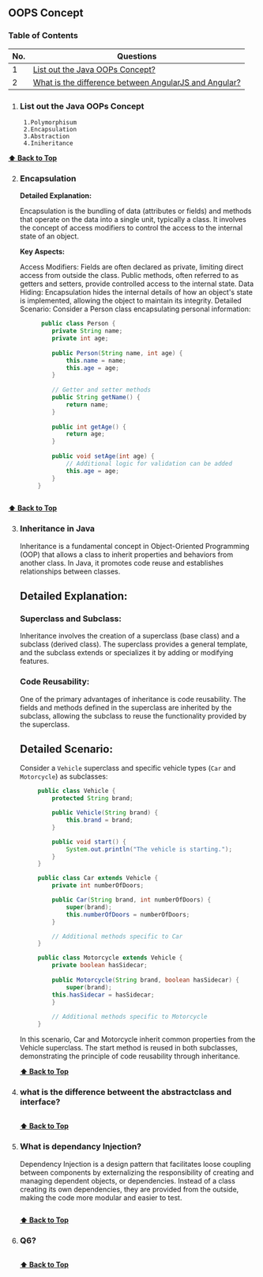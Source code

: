 
## OOPS Concept

### Table of Contents

| No. | Questions |
|---- | ---------
|1 | [List out the Java OOPs Concept?](#List-out-the-Java-OOPs-Concept)|
|2 | [What is the difference between AngularJS and Angular?](#what-is-the-difference-between-angularjs-and-angular)|

1. ### List out the Java OOPs Concept

        1.Polymorphisum
        2.Encapsulation
        3.Abstraction
        4.Iniheritance
  **[⬆ Back to Top](#table-of-contents)**

2. ### Encapsulation

   **Detailed Explanation:**

    Encapsulation is the bundling of data (attributes or fields) and methods that operate on the data into a single unit, typically a class. It involves the concept of access modifiers to control the access to the internal state of an object.

   **Key Aspects:**

   Access Modifiers: Fields are often declared as private, limiting direct access from outside the class. Public methods, often referred to as getters and setters, provide controlled access to the internal state.
Data Hiding: Encapsulation hides the internal details of how an object's state is implemented, allowing the object to maintain its integrity.
Detailed Scenario:
Consider a Person class encapsulating personal information:

   ```java
         public class Person {
            private String name;
            private int age;
        
            public Person(String name, int age) {
                this.name = name;
                this.age = age;
            }
        
            // Getter and setter methods
            public String getName() {
                return name;
            }
        
            public int getAge() {
                return age;
            }
        
            public void setAge(int age) {
                // Additional logic for validation can be added
                this.age = age;
            }
        }
        
   ```

**[⬆ Back to Top](#table-of-contents)**

3. ### Inheritance in Java

   Inheritance is a fundamental concept in Object-Oriented Programming (OOP) that allows a class to inherit properties and behaviors from another class. In 
   Java, it promotes code reuse and establishes relationships between classes.

   ## Detailed Explanation:

   ### Superclass and Subclass:
   Inheritance involves the creation of a superclass (base class) and a subclass (derived class). The superclass provides a general template, and the 
   subclass extends or specializes it by adding or modifying features.

   ### Code Reusability:
    One of the primary advantages of inheritance is code reusability. The fields and methods defined in the superclass are inherited by the subclass, allowing 
   the subclass to reuse the functionality provided by the superclass.
   ## Detailed Scenario:

   Consider a `Vehicle` superclass and specific vehicle types (`Car` and `Motorcycle`) as subclasses:

   ```java
        public class Vehicle {
            protected String brand;

            public Vehicle(String brand) {
                this.brand = brand;
            }

            public void start() {
                System.out.println("The vehicle is starting.");
            }
        }

        public class Car extends Vehicle {
            private int numberOfDoors;

            public Car(String brand, int numberOfDoors) {
                super(brand);
                this.numberOfDoors = numberOfDoors;
            }

            // Additional methods specific to Car
        }

        public class Motorcycle extends Vehicle {
            private boolean hasSidecar;
        
            public Motorcycle(String brand, boolean hasSidecar) {
                super(brand);
            this.hasSidecar = hasSidecar;
            }
        
            // Additional methods specific to Motorcycle
        }
      ```
      In this scenario, Car and Motorcycle inherit common properties from the Vehicle superclass. The start method is reused in both subclasses, demonstrating         the principle of code reusability through inheritance.
   
   **[⬆ Back to Top](#table-of-contents)**

4. ### what is the difference betweent the abstractclass and interface?
   ```typescritp
   ```
   **[⬆ Back to Top](#table-of-contents)**

5. ### What is dependancy Injection?
   
   Dependency Injection is a design pattern that facilitates loose coupling between components by externalizing the responsibility of creating and managing dependent objects, or dependencies. Instead of a class creating its own dependencies, they are provided from the outside, making the code more modular and easier to test.
   ```typescript
   ```
   **[⬆ Back to Top](#table-of-contents)**
6. ### Q6?
   ```typescritp
   ```
   **[⬆ Back to Top](#table-of-contents)**
   


